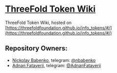 # **[ThreeFold Token Wiki](/docs/README.md)**

ThreeFold Token Wiki, hosted on 
[https://threefoldfoundation.github.io/info_tokens/#/](https://threefoldfoundation.github.io/info_tokens/#/)

## Repository Owners:

* [Nickolay Babenko](https://github.com/nbabenko), telegram: [@nbabenko](http://t.me/nbabenko)
* [Adnan Fatayerji](https://github.com/AdnanFatayerji), telegram: [@AdnanFatayerji](https://t.me/AdnanFatayerji)
